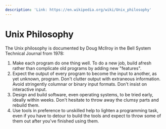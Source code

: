 ```yaml
---
description: 'Link: https://en.wikipedia.org/wiki/Unix_philosophy'
---
```


# Unix Philosophy

The Unix philosophy is documented by Doug Mcllroy in the Bell System Technical Journal from 1978:

1. Make each program do one thing well. To do a new job, build afresh rather than complicate old programs by adding new "features".
2. Expect the output of every program to become the input to another, as yet unknown, program. Don't clutter output with extraneous information. Avoid stringently columnar or binary input formats. Don't insist on interactive input.
3. Design and build software, even operating systems, to be tried early, ideally within weeks. Don't hesitate to throw away the clumsy parts and rebuild them.
4. Use tools in preference to unskilled help to lighten a programming task, even if you have to detour to build the tools and expect to throw some of them out after you've finished using them.


